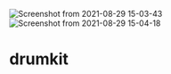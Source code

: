 ![Screenshot from 2021-08-29 15-03-43](https://user-images.githubusercontent.com/53812214/131245816-a234fd2c-444b-4422-b11f-e099f1fd15c7.png)
![Screenshot from 2021-08-29 15-04-18](https://user-images.githubusercontent.com/53812214/131245819-5aff005b-329d-496f-89ca-391fe0deb3ad.png)
# drumkit
